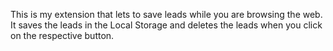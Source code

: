 This is my extension that lets to save leads while you are browsing the web. It saves the leads in the Local Storage and deletes the leads when you click on the respective button.